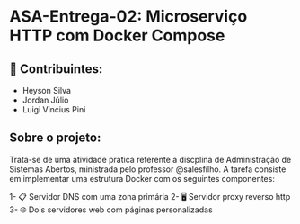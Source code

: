 # ASA-Entrega-02: Microserviço HTTP com Docker Compose 

## 🤝 Contribuintes:
- Heyson Silva 
- Jordan Júlio
- Luigi Vincius Pini

## Sobre o projeto:
  Trata-se de uma atividade prática referente a discplina de Administração de Sistemas Abertos, ministrada pelo professor @salesfilho. A tarefa consiste em implementar uma estrutura Docker com os seguintes componentes:
  
  1- 📋 Servidor DNS com uma zona primária
  2- 🖥️ Servidor proxy reverso http 
  3- 🌐 Dois servidores web com páginas personalizadas
  
